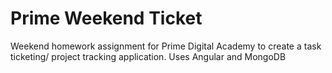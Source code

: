 # Prime Weekend Ticket 
Weekend homework assignment for Prime Digital Academy to create a task ticketing/ project tracking application.
Uses Angular and MongoDB
